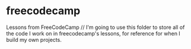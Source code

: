 # freecodecamp
Lessons from FreeCodeCamp //
I'm going to use this folder to store all of the code I work on in freecodecamp's lessons, for reference for when I build my own projects.
